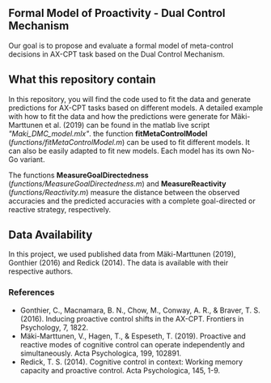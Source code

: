 ## Formal Model of Proactivity - Dual Control Mechanism
Our goal is to propose and evaluate a formal model of meta-control decisions in AX-CPT task based on the Dual Control Mechanism.

## What this repository contain
In this repository, you will find the code used to fit the data and generate predictions for AX-CPT tasks based on different models. 
A detailed example with how to fit the data and how the predictions were generate for Mäki-Marttunen et al. (2019) can be found in the matlab live script *"Maki_DMC_model.mlx"*.
the function **fitMetaControlModel** (*functions/fitMetaControlModel.m*) can be used to fit different models. It can also be easily adapted to fit new models. Each model has its own No-Go variant. 

The functions **MeasureGoalDirectedness** (*functions/MeasureGoalDirectedness.m*) and **MeasureReactivity** (*functions/Reactivity.m*) measure the distance between the observed accuracies and the predicted accuracies with a complete goal-directed or reactive strategy, respectively.

## Data Availability 
In this project, we used published data from Mäki-Marttunen (2019), Gonthier (2016) and Redick (2014). The data is available with their respective authors.

### References 
* Gonthier, C., Macnamara, B. N., Chow, M., Conway, A. R., & Braver, T. S. (2016). Inducing proactive control shifts in the AX-CPT. Frontiers in Psychology, 7, 1822.
* Mäki-Marttunen, V., Hagen, T., & Espeseth, T. (2019). Proactive and reactive modes of cognitive control can operate independently and simultaneously. Acta Psychologica, 199, 102891.
* Redick, T. S. (2014). Cognitive control in context: Working memory capacity and proactive control. Acta Psychologica, 145, 1-9.
